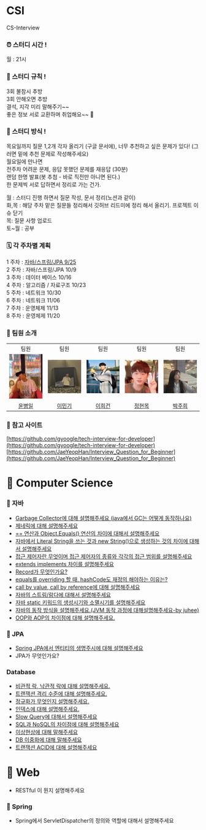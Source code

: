 # CSI

CS-Interview

### ⏰ 스터디 시간 !

월 : 21시

### 📄 스터디 규칙 !

3회 불참시 추방  
3회 안해오면 추방  
결석, 지각 미리 말해주기~~  
좋은 정보 서로 교환하며 취업해요~~ 🙂

### 📣 스터디 방식 !

목요일까지 질문 1,2개 각자 올리기 (구글 문서에), 너무 추천하고 싶은 문제가 있다! (그러면 밑에 추천 문제로 작성해주세요)  
월요일에 만나면  
전주차 어려운 문제, 응답 못했던 문제를 재응답 (30분)  
랜덤 한명 발표(봇 추첨 - 바로 직전만 아니면 된다.)  
한 문제씩 서로 답하면서 정리로 가는 건가.

월 : 스터디 진행 하면서 질문 작성, 문서 정리(노션과 같이)  
화,목 : 해당 주차 맡은 질문들 정리해서 깃허브 리드미에 정리 해서 올리기. 프로젝트 이슈 닫기  
목: 질문 사항 업로드  
토~월 : 공부

### 🗓️ 각 주차별 계획

1 주차 : [자바/스프링/JPA 9/25](https://mon0mon-outline.duckdns.org/s/c43e8aa5-e19f-4c0e-b547-eb408efb4726)\
2 주차 : 자바/스프링/JPA 10/9  
3 주차 : 데이터 베이스 10/16  
4 주차 : 알고리즘 / 자료구조 10/23  
5 주차 : 네트워크 10/30  
6 주차 : 네트워크 11/06  
7 주차 : 운영체제 11/13  
8 주차 : 운영체제 11/20

### 👥 팀원 소개

<div>
<table>
  <tbody>
    <tr>
        <td align="center"> 팀원 </td>
        <td align="center"> 팀원 </td>
        <td align="center"> 팀원 </td>
        <td align="center"> 팀원 </td>
        <td align="center"> 팀원 </td>
    </tr>
    <tr>
     <td><img src="./docs/profile/윤병일.png" width="100px;" alt=""/><br> </td>
     <td><img src="./docs/profile/이민기.jpg" width="100px;" alt=""/><br> </td>
     <td><img src="./docs/profile/이희건.jpeg" width="100px;" alt=""/><br> </td>
     <td><img src="./docs/profile/정현목.jpeg" width="100px;" alt=""/><br> </td>
     <td><img src="./docs/profile/박주희.jpeg" width="100px;" alt=""/><br> </td>

</tr>
    <tr>
      <td align="center"><a href="https://github.com/YunByungil"> 윤병일 </a></td>
      <td align="center"><a href="https://github.com/mon0mon"> 이민기 </a></td>
      <td align="center"><a href="https://github.com/dlrjs2360"> 이희건 </a></td>
      <td align="center"><a href="https://github.com/Hyunmok-Chung"> 정현목</a></td>
      <td align="center"><a href="https://github.com/juhee77"> 박주희 </a></td>
    </tr>
  </tbody>
</table>
</div>

### 🔗 참고 사이트

[https://github.com/gyoogle/tech-interview-for-developer](https://github.com/gyoogle/tech-interview-for-developer)  
[https://github.com/JaeYeopHan/Interview_Question_for_Beginner](https://github.com/JaeYeopHan/Interview_Question_for_Beginner)

# 📌 Computer Science

### 🎯 자바

- [Garbage Collector에 대해 설명해주세요 (java에서 GC는 어떻게 동작하나요)](./Computer%20Science/Java/[Java]%20Garbage%20Collector에%20대해%20설명해주세요/index.md)
- [제네릭에 대해 설명해주세요](./Computer%20Science/Java/[Java]%20제네릭에%20대해%20설명해주세요/index.md)
- [== 연산과 Object.Equals() 연산의 차이에 대해서 설명해주세요](Computer%20Science%2FJava%2F%5BJAVA%5D%20%3D%3D%20%EC%97%B0%EC%82%B0%EA%B3%BC%20Object.Equals%28%29%20%EC%97%B0%EC%82%B0%EC%9D%98%20%EC%B0%A8%EC%9D%B4%EC%97%90%20%EB%8C%80%ED%95%B4%EC%84%9C%20%EC%84%A4%EB%AA%85%ED%95%B4%EC%A3%BC%EC%84%B8%EC%9A%94%2Findex.md)
- [자바에서 Literal String을 쓰는 것과 new String()으로 생성하는 것의 차이에 대해서 설명해주세요](<./Computer%20Science/Java/[Java]%20Literal%20String과%20new%20String()%20생성의%20차이를%20설명해주세요/index.md>)
- [접근 제어자란 무엇이며 접근 제어자의 종류와 각각의 접근 범위를 설명해주세요](Computer%20Science%2FJava%2F%5BJava%5D%20%EC%A0%91%EA%B7%BC%20%EC%A0%9C%EC%96%B4%EC%9E%90%EB%9E%80%20%EB%AC%B4%EC%97%87%EC%9D%B4%EB%A9%B0%20%EC%A0%91%EA%B7%BC%20%EC%A0%9C%EC%96%B4%EC%9E%90%EC%9D%98%20%EC%A2%85%EB%A5%98%EC%99%80%20%EA%B0%81%EA%B0%81%EC%9D%98%20%EC%A0%91%EA%B7%BC%20%EB%B2%94%EC%9C%84%EB%A5%BC%20%EC%84%A4%EB%AA%85%ED%95%B4%EC%A3%BC%EC%84%B8%EC%9A%94%2Findex.md)
- [extends implements 차이를 설명해주세요](./Computer%20Science/Java/[Java]%20extends%20implements%20차이를%20설명해주세요/index.md)
- [Record가 무엇인가요?](Computer%20Science%2FJava%2F%5BJava%5D%20Record%EA%B0%80%20%EB%AC%B4%EC%97%87%EC%9D%B8%EA%B0%80%EC%9A%94%3F%2Findex.md)
- [equals를 overriding 할 때, hashCode도 재정의 해야하는 이유는?](Computer%20Science%2FJava%2F%5BJava%5Dequals%EB%A5%BC%20overriding%20%ED%95%A0%20%EB%95%8C%20hashCode%EB%8F%84%20%EC%9E%AC%EC%A0%95%EC%9D%98%20%ED%95%B4%EC%95%BC%ED%95%98%EB%8A%94%20%EC%9D%B4%EC%9C%A0%2Findex.md)
- [call by value, call by reference에 대해 설명해주세요](Computer%20Science%2FJava%2F%5BJava%5Dcall%20by%20value-call%20by%20reference%EC%97%90%20%EB%8C%80%ED%95%B4%20%EC%84%A4%EB%AA%85%ED%95%B4%EC%A3%BC%EC%84%B8%EC%9A%94%2Findex.md)
- [자바의 스트림/람다에 대해서 설명해주세요](Computer%20Science%2FJava%2F%5BJava%5D%20%EC%9E%90%EB%B0%94%EC%9D%98%20%EC%8A%A4%ED%8A%B8%EB%A6%BC%EA%B3%BC%20%EB%9E%8C%EB%8B%A4%EC%97%90%20%EB%8C%80%ED%95%B4%20%EC%84%A4%EB%AA%85%ED%95%B4%EC%A3%BC%EC%84%B8%EC%9A%94%2Findex.md)
- [자바 static 키워드의 생성시기와 소멸시기를 설명해주세요](Computer%20Science%2FJava%2F%5BJava%5D%20static%20%ED%82%A4%EC%9B%8C%EB%93%9C%EC%9D%98%20%EC%83%9D%EC%84%B1%EC%8B%9C%EA%B8%B0%EC%99%80%20%EC%86%8C%EB%A9%B8%EC%8B%9C%EA%B8%B0%EB%A5%BC%20%EC%84%A4%EB%AA%85%ED%95%B4%EC%A3%BC%EC%84%B8%EC%9A%94%2Findex.md)
- [자바의 동작 방식을 설명해주세요.(JVM 동작 과정에 대해설명해주세요-by juhee)](Computer%20Science%2FJava%2F%5BJava%5D%20%C0%DA%B9%D9%C0%C7%20%B5%BF%C0%DB%20%B9%E6%BD%C4%C0%BB%20%BC%B3%B8%ED%C7%D8%C1%D6%BC%BC%BF%E4%2Findex.md)
- [OOP와 AOP의 차이점에 대해 설명해주세요.](Computer%20Science%2FJava%2F%5BJava%5D%20OOP%BF%CD%20AOP%C0%C7%20%C2%F7%C0%CC%C1%A1%BF%A1%20%B4%EB%C7%D8%20%BC%B3%B8%ED%C7%D8%C1%D6%BC%BC%BF%E4%2Findex.md)



### 🎯 JPA

- [Spring JPA에서 엔티티의 생명주시에 대해 설명해주세요](Computer%20Science%2FJPA%2F%5BJPA%5D%20Spring%20JPA%EC%97%90%EC%84%9C%20%EC%97%94%ED%8B%B0%ED%8B%B0%EC%9D%98%20%EC%83%9D%EB%AA%85%EC%A3%BC%EA%B8%B0%EC%97%90%20%EB%8C%80%ED%95%B4%20%EC%84%A4%EB%AA%85%ED%95%B4%EC%A3%BC%EC%84%B8%EC%9A%94%2Findex.md)
- JPA가 무엇인가요?

### Database
- [비관적 락, 낙관적 락에 대해 설명해주세요.]()
- [트랜잭션 격리 수준에 대해 설명해주세요.]()
- [정규화가 무엇인지 설명해주세요.](./Computer%20Science/Database/[Database]정규화가%20무엇인지%20설명해주세요/index.md)
- [인덱스에 대해 설명해주세요.](Computer%20Science%2FDatabase%2F%5BDatabase%5D%EC%9D%B8%EB%8D%B1%EC%8A%A4%EC%97%90%20%EB%8C%80%ED%95%B4%20%EC%84%A4%EB%AA%85%ED%95%B4%EC%A3%BC%EC%84%B8%EC%9A%94%2Findex.md)
- [Slow Query에 대해서 설명해주세요]()
- [SQL과 NoSQL의 차이점에 대해 설명해주세요](./Computer%20Science/Database/[Database]SQL과%20NoSQL의%20차이점에%20대해%20설명해주세요/index.md)
- [이상현상에 대해 말해주세요](Computer%20Science%2FDatabase%2F%5BDatabase%5D%EC%9D%B4%EC%83%81%ED%98%84%EC%83%81%EC%97%90%20%EB%8C%80%ED%95%B4%20%EB%A7%90%ED%95%B4%EC%A3%BC%EC%84%B8%EC%9A%94%2Findex.md)
- [DB 이중화에 대해 말해주세요]()
- [트랜잭션 ACID에 대해 설명해주세요]()


# 📌 Web
- RESTful 이 뭔지 설명해주세요

### 🎯 Spring
- Spring에서 ServletDispatcher의 정의와 역할에 대해서 설명해주세요

